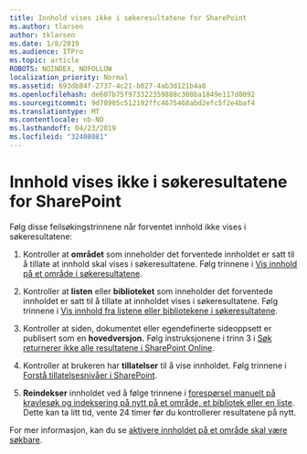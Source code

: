 ```yaml
---
title: Innhold vises ikke i søkeresultatene for SharePoint
ms.author: tlarsen
author: tklarsen
ms.date: 1/8/2019
ms.audience: ITPro
ms.topic: article
ROBOTS: NOINDEX, NOFOLLOW
localization_priority: Normal
ms.assetid: 693db84f-2737-4c21-b027-4ab3d121b4a8
ms.openlocfilehash: de607b75f973322359888c300ba1849e117d0092
ms.sourcegitcommit: 9d78905c512192ffc4675468abd2efc5f2e4baf4
ms.translationtype: MT
ms.contentlocale: nb-NO
ms.lasthandoff: 04/23/2019
ms.locfileid: "32408081"
---
```

# <a name="content-doesnt-appear-in-sharepoint-search-results"></a>Innhold vises ikke i søkeresultatene for SharePoint

Følg disse feilsøkingstrinnene når forventet innhold ikke vises i søkeresultatene:
  
1. Kontroller at **området** som inneholder det forventede innholdet er satt til å tillate at innhold skal vises i søkeresultatene. Følg trinnene i [Vis innhold på et område i søkeresultatene](https://docs.microsoft.com/sharepoint/make-site-content-searchable#show-content-on-a-site-in-search-results).
    
2. Kontroller at **listen** eller **biblioteket** som inneholder det forventede innholdet er satt til å tillate at innholdet vises i søkeresultatene. Følg trinnene i [Vis innhold fra listene eller bibliotekene i søkeresultatene](https://docs.microsoft.com/sharepoint/make-site-content-searchable#show-content-from-lists-or-libraries-in-search-results). 
    
3. Kontroller at siden, dokumentet eller egendefinerte sideoppsett er publisert som en **hovedversjon.** Følg instruksjonene i trinn 3 i [Søk returnerer ikke alle resultatene i SharePoint Online](https://go.microsoft.com/fwlink/?linkid=874525).
    
4. Kontroller at brukeren har **tillatelser** til å vise innholdet. Følg trinnene i [Forstå tillatelsesnivåer i SharePoint](https://go.microsoft.com/fwlink/?linkid=867071).
    
5. **Reindekser** innholdet ved å følge trinnene i [forespørsel manuelt på kravlesøk og indeksering på nytt på et område, et bibliotek eller en liste](https://docs.microsoft.com/sharepoint/crawl-site-content). Dette kan ta litt tid, vente 24 timer før du kontrollerer resultatene på nytt.
    
For mer informasjon, kan du se [aktivere innholdet på et område skal være søkbare](https://docs.microsoft.com/sharepoint/make-site-content-searchable). 
  

